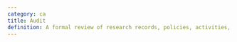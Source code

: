 ```yaml
---
category: ca
title: Audit
definition: A formal review of research records, policies, activities, personnel, or facilities to ensure compliance with ethical or legal standards or institucional policies. Audits may be conducted regularly, at random, or for-cause (i.e. in response to a problem).
---
```

